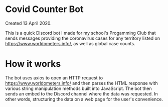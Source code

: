 # Covid Counter Bot

Created 13 April 2020.

This is a quick Discord bot I made for my school's Progamming Club that sends messages providing the coronavirus cases for any territory listed on https://www.worldometers.info/, as well as global case counts.

# How it works
The bot uses axios to open an HTTP request to https://www.worldometers.info/ and then parses the HTML response with various string manipulation methods built into JavaScript. The bot then sends an embed to the Discord channel where the data was requested. In other words, structuring the data on a web page for the user's convenience.
